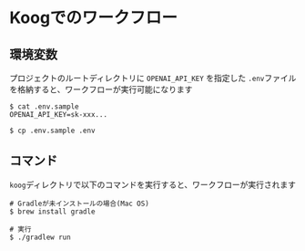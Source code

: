# Koogでのワークフロー
## 環境変数
プロジェクトのルートディレクトリに `OPENAI_API_KEY` を指定した `.env`ファイルを格納すると、ワークフローが実行可能になります

```shell
$ cat .env.sample
OPENAI_API_KEY=sk-xxx...

$ cp .env.sample .env
```

## コマンド
`koog`ディレクトリで以下のコマンドを実行すると、ワークフローが実行されます

```shell
# Gradleが未インストールの場合(Mac OS)
$ brew install gradle

# 実行
$ ./gradlew run
```